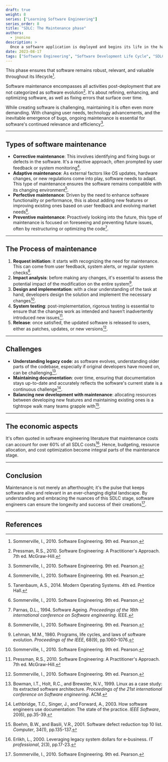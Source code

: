 ```yaml
---
draft: true
weight: 8
series: ["Learning Software Engineering"]
series_order: 8
title: "SDLC: The Maintenance phase"
authors:
  - jnonino
description: >
  Once a software application is deployed and begins its life in the hands of users, its journey is far from over. The maintenance stage, often overlooked by novices, plays a pivotal role in the Software Development Life Cycle (SDLC).
date: 2023-08-17
tags: ["Software Engineering", "Software Development Life Cycle", "SDLC", "Maintenance"]
---
```


This phase ensures that software remains robust, relevant, and valuable throughout its lifecycle[^1].

Software maintenance encompasses all activities post-deployment that are not categorized as software evolution[^2]. It's about refining, enhancing, and optimizing software, as well as fixing errors that surface over time.

While creating software is challenging, maintaining it is often even more demanding. With changing user needs, technology advancements, and the inevitable emergence of bugs, ongoing maintenance is essential for software's continued relevance and efficiency[^1].

---

## Types of software maintenance

- **Corrective maintenance**: This involves identifying and fixing bugs or defects in the software. It's a reactive approach, often prompted by user feedback or system monitoring[^1].
- **Adaptive maintenance**: As external factors like OS updates, hardware changes, or new regulations come into play, software needs to adapt. This type of maintenance ensures the software remains compatible with its changing environment[^3].
- **Perfective maintenance**: Driven by the need to enhance software functionality or performance, this is about adding new features or improving existing ones based on user feedback and evolving market needs[^1].
- **Preventive maintenance**: Proactively looking into the future, this type of maintenance is focused on foreseeing and preventing future issues, often by restructuring or optimizing the code[^4].

---

## The Process of maintenance

1. **Request initiation**: it starts with recognizing the need for maintenance. This can come from user feedback, system alerts, or regular system checks[^1].
2. **Impact analysis**: before making any changes, it's essential to assess the potential impact of the modification on the entire system[^5].
3. **Design and implementation**: with a clear understanding of the task at hand, developers design the solution and implement the necessary changes[^1].
4. **System testing**: post-implementation, rigorous testing is essential to ensure that the changes work as intended and haven’t inadvertently introduced new issues[^2].
5. **Release**: once satisfied, the updated software is released to users, either as patches, updates, or new versions[^1].

---

## Challenges

- **Understanding legacy code**: as software evolves, understanding older parts of the codebase, especially if original developers have moved on, can be challenging[^6].
- **Maintaining documentation**: over time, ensuring that documentation stays up-to-date and accurately reflects the software's current state is a continuous challenge[^7].
- **Balancing new development with maintenance**: allocating resources between developing new features and maintaining existing ones is a tightrope walk many teams grapple with[^8].

---

## The economic aspects

It's often quoted in software engineering literature that maintenance costs can account for over 60% of all SDLC costs[^11]. Hence, budgeting, resource allocation, and cost optimization become integral parts of the maintenance stage.

---

## Conclusion

Maintenance is not merely an afterthought; it's the pulse that keeps software alive and relevant in an ever-changing digital landscape. By understanding and embracing the nuances of this SDLC stage, software engineers can ensure the longevity and success of their creations[^1].

---

## References

[^1]: Sommerville, I., 2010. Software Engineering. 9th ed. Pearson.
[^2]: Pressman, R.S., 2010. Software Engineering: A Practitioner's Approach. 7th ed. McGraw-Hill.
[^3]: Tanenbaum, A.S., 2014. Modern Operating Systems. 4th ed. Prentice Hall.
[^4]: Parnas, D.L., 1994. Software Ageing. *Proceedings of the 16th international conference on Software engineering*. IEEE.
[^5]: Lehman, M.M., 1980. Programs, life cycles, and laws of software evolution. *Proceedings of the IEEE*, 68(9), pp.1060-1076.
[^6]: Bowman, I.T., Holt, R.C., and Brewster, N.V., 1999. Linux as a case study: Its extracted software architecture. *Proceedings of the 21st international conference on Software engineering*. ACM.
[^7]: Lethbridge, T.C., Singer, J., and Forward, A., 2003. How software engineers use documentation: The state of the practice. *IEEE Software*, 20(6), pp.35-39.
[^8]: Boehm, B.W., and Basili, V.R., 2001. Software defect reduction top 10 list. *Computer*, 34(1), pp.135-137.
[^9]: Fowler, M., 2018. Refactoring: Improving the Design of Existing Code. Addison-Wesley Professional.
[^10]: Oram, A., and Wilson, G., 2011. Making Software: What Really Works, and Why We Believe It. O'Reilly Media.
[^11]: Erlikh, L., 2000. Leveraging legacy system dollars for e-business. *IT professional*, 2(3), pp.17-23.
